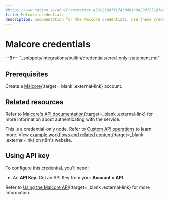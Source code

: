 ```yaml
---
#https://www.notion.so/n8n/Frontmatter-432c2b8dff1f43d4b1c8d20075510fe4
title: Malcore credentials
description: Documentation for the Malcore credentials. Use these credentials to authenticate Malcore in n8n, a workflow automation platform.
---
```

# Malcore credentials

--8<-- "_snippets/integrations/builtin/credentials/cred-only-statement.md"

## Prerequisites

Create a [Malcore](https://app.malcore.io/register){:target=_blank .external-link} account.

## Related resources

Refer to [Malcore's API documentation](https://malcore.readme.io/reference/){:target=_blank .external-link} for more information about authenticating with the service.

This is a credential-only node. Refer to [Custom API operations](/integrations/custom-operations/) to learn more. View [example workflows and related content](https://n8n.io/integrations/malcore/){:target=_blank .external-link} on n8n's website.


## Using API key

To configure this credential, you'll need:

- An **API Key**: Get an API Key from your **Account > API**.

Refer to [Using the Malcore API](https://support.malcore.io/hc/en-au/articles/17711707070617-Using-the-Malcore-API){:target=_blank .external-link} for more information.
